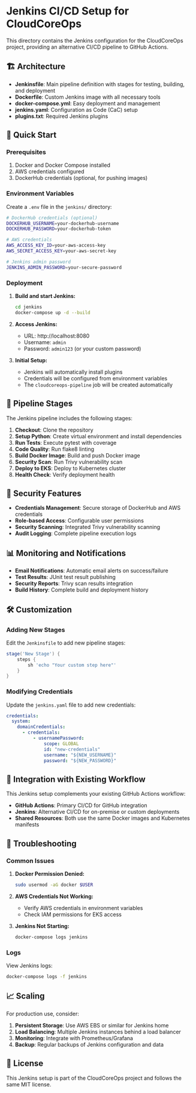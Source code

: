 # Jenkins CI/CD Setup for CloudCoreOps

This directory contains the Jenkins configuration for the CloudCoreOps project, providing an alternative CI/CD pipeline to GitHub Actions.

## 🏗️ Architecture

- **Jenkinsfile**: Main pipeline definition with stages for testing, building, and deployment
- **Dockerfile**: Custom Jenkins image with all necessary tools
- **docker-compose.yml**: Easy deployment and management
- **jenkins.yaml**: Configuration as Code (CaC) setup
- **plugins.txt**: Required Jenkins plugins

## 🚀 Quick Start

### Prerequisites

1. Docker and Docker Compose installed
2. AWS credentials configured
3. DockerHub credentials (optional, for pushing images)

### Environment Variables

Create a `.env` file in the `jenkins/` directory:

```bash
# DockerHub credentials (optional)
DOCKERHUB_USERNAME=your-dockerhub-username
DOCKERHUB_PASSWORD=your-dockerhub-token

# AWS credentials
AWS_ACCESS_KEY_ID=your-aws-access-key
AWS_SECRET_ACCESS_KEY=your-aws-secret-key

# Jenkins admin password
JENKINS_ADMIN_PASSWORD=your-secure-password
```

### Deployment

1. **Build and start Jenkins:**
   ```bash
   cd jenkins
   docker-compose up -d --build
   ```

2. **Access Jenkins:**
   - URL: http://localhost:8080
   - Username: `admin`
   - Password: `admin123` (or your custom password)

3. **Initial Setup:**
   - Jenkins will automatically install plugins
   - Credentials will be configured from environment variables
   - The `cloudcoreops-pipeline` job will be created automatically

## 🔧 Pipeline Stages

The Jenkins pipeline includes the following stages:

1. **Checkout**: Clone the repository
2. **Setup Python**: Create virtual environment and install dependencies
3. **Run Tests**: Execute pytest with coverage
4. **Code Quality**: Run flake8 linting
5. **Build Docker Image**: Build and push Docker image
6. **Security Scan**: Run Trivy vulnerability scan
7. **Deploy to EKS**: Deploy to Kubernetes cluster
8. **Health Check**: Verify deployment health

## 🔐 Security Features

- **Credentials Management**: Secure storage of DockerHub and AWS credentials
- **Role-based Access**: Configurable user permissions
- **Security Scanning**: Integrated Trivy vulnerability scanning
- **Audit Logging**: Complete pipeline execution logs

## 📊 Monitoring and Notifications

- **Email Notifications**: Automatic email alerts on success/failure
- **Test Results**: JUnit test result publishing
- **Security Reports**: Trivy scan results integration
- **Build History**: Complete build and deployment history

## 🛠️ Customization

### Adding New Stages

Edit the `Jenkinsfile` to add new pipeline stages:

```groovy
stage('New Stage') {
    steps {
        sh 'echo "Your custom step here"'
    }
}
```

### Modifying Credentials

Update the `jenkins.yaml` file to add new credentials:

```yaml
credentials:
  system:
    domainCredentials:
      - credentials:
          - usernamePassword:
              scope: GLOBAL
              id: "new-credentials"
              username: "${NEW_USERNAME}"
              password: "${NEW_PASSWORD}"
```

## 🔄 Integration with Existing Workflow

This Jenkins setup complements your existing GitHub Actions workflow:

- **GitHub Actions**: Primary CI/CD for GitHub integration
- **Jenkins**: Alternative CI/CD for on-premise or custom deployments
- **Shared Resources**: Both use the same Docker images and Kubernetes manifests

## 🐛 Troubleshooting

### Common Issues

1. **Docker Permission Denied:**
   ```bash
   sudo usermod -aG docker $USER
   ```

2. **AWS Credentials Not Working:**
   - Verify AWS credentials in environment variables
   - Check IAM permissions for EKS access

3. **Jenkins Not Starting:**
   ```bash
   docker-compose logs jenkins
   ```

### Logs

View Jenkins logs:
```bash
docker-compose logs -f jenkins
```

## 📈 Scaling

For production use, consider:

1. **Persistent Storage**: Use AWS EBS or similar for Jenkins home
2. **Load Balancing**: Multiple Jenkins instances behind a load balancer
3. **Monitoring**: Integrate with Prometheus/Grafana
4. **Backup**: Regular backups of Jenkins configuration and data

## 📝 License

This Jenkins setup is part of the CloudCoreOps project and follows the same MIT license. 
